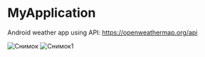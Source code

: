 # MyApplication

Android weather app using API: https://openweathermap.org/api

![Снимок](https://user-images.githubusercontent.com/28218767/59113061-c87b5300-895d-11e9-8708-6e40dfa2cdf9.PNG)
![Снимок1](https://user-images.githubusercontent.com/28218767/59113062-c87b5300-895d-11e9-858d-fa290562b7e6.PNG)
